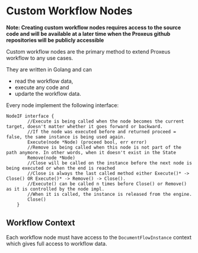 # Custom Workflow Nodes

**Note: Creating custom workflow nodes requires access to the source code and will be available at a later time
when the Proxeus github repositories will be publicly accessible**


Custom workflow nodes are the primary method to extend Proxeus workflow to any use cases.

They are written in Golang and can
* read the workflow data, 
* execute any code and
* updarte the workflow data.

Every node implement the following interface:

```
NodeIF interface {
		//Execute is being called when the node becomes the current target, doesn't matter whether it goes forward or backward.
		//If the node was executed before and returned proceed = false, the same instance is being used again.
		Execute(node *Node) (proceed bool, err error)
		//Remove is being called when this node is not part of the path anymore. In other words, when it doesn't exist in the State
		Remove(node *Node)
		//Close will be called on the instance before the next node is being executed or when the end is reached
		//Close is always the last called method either Execute()* -> Close() OR Execute()* -> Remove() -> Close().
		//Execute() can be called n times before Close() or Remove() as it is controlled by the node impl.
		//When it is called, the instance is released from the engine.
		Close()
	}
```

## Workflow Context

Each workflow node must have access to the `DocumentFlowInstance` context which gives full access to workflow data.



<!--
## Examples

You can find implementation example of this interface in the Proxeus repository under the [proxeus-core/main/app](https://github.com/ProxeusApp/proxeus-core/tree/master/main/app)
directory:

* [mail_sender.go](https://github.com/ProxeusApp/proxeus-core/tree/master/main/app/mail_sender.go) shows how to read data from the workflow,
* [price_retriever.go](https://github.com/ProxeusApp/proxeus-core/tree/master/main/app/price_retriever.go) shows how to update workflow data.
-->







